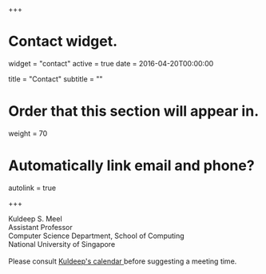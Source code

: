 +++
# Contact widget.
widget = "contact"
active = true
date = 2016-04-20T00:00:00

title = "Contact"
subtitle = ""

# Order that this section will appear in.
weight = 70

# Automatically link email and phone?
autolink = true

	
+++

Kuldeep S. Meel<br />
Assistant Professor<br />
Computer Science Department, School of Computing<br />
National University of Singapore<br />  
Please consult <a href="https://calendar.google.com/calendar/embed?src=meel%40comp.nus.edu.sg"> Kuldeep's calendar </a> before suggesting a meeting time.
